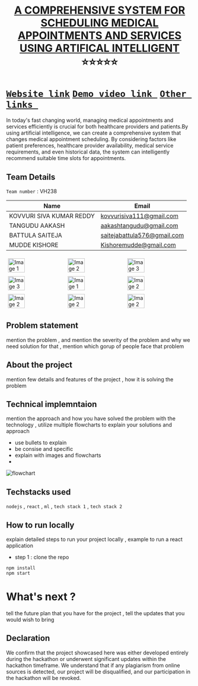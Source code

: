 <h1 align="center" style="border-bottom: none">
    <b>
        <a href="https://www.google.com"> A COMPREHENSIVE SYSTEM FOR SCHEDULING MEDICAL APPOINTMENTS AND SERVICES USING ARTIFICAL INTELLIGENT </a><br>
    </b>⭐️⭐️⭐️⭐️⭐️ <br>
</h1>

# [`Website link`](http://www.google.com)  [`Demo video link `](http://www.google.com) [`Other links `](http://www.google.com) 
In today's fast changing world, managing medical appointments and services efficiently is crucial for both healthcare providers and patients.By using artificial intelligence, we can create a comprehensive system that changes medical appointment scheduling. By considering factors like patient preferences, healthcare provider availability, medical service requirements, and even historical data, the system can intelligently recommend suitable time slots for appointments. 

## Team Details
`Team number` : VH238

| Name    | Email           |
|-----------------------------|-----------------------------|
|  KOVVURI SIVA KUMAR REDDY   | kovvurisiva111@gmail.com    |
|  TANGUDU AAKASH             | aakashtangudu@gmail.com     |
|  BATTULA SAITEJA            | saitejabattula576@gmail.com |
|  MUDDE KISHORE              | Kishoremudde@gmail.com      |

<div style="display: flex; flex-wrap: wrap;">
    <img src="https://private-user-images.githubusercontent.com/140961326/313442013-4eb65694-b6c5-45cb-82a5-6364e285fc16.png?jwt=eyJhbGciOiJIUzI1NiIsInR5cCI6IkpXVCJ9.eyJpc3MiOiJnaXRodWIuY29tIiwiYXVkIjoicmF3LmdpdGh1YnVzZXJjb250ZW50LmNvbSIsImtleSI6ImtleTUiLCJleHAiOjE3MTA2NDQyMTIsIm5iZiI6MTcxMDY0MzkxMiwicGF0aCI6Ii8xNDA5NjEzMjYvMzEzNDQyMDEzLTRlYjY1Njk0LWI2YzUtNDVjYi04MmE1LTYzNjRlMjg1ZmMxNi5wbmc_WC1BbXotQWxnb3JpdGhtPUFXUzQtSE1BQy1TSEEyNTYmWC1BbXotQ3JlZGVudGlhbD1BS0lBVkNPRFlMU0E1M1BRSzRaQSUyRjIwMjQwMzE3JTJGdXMtZWFzdC0xJTJGczMlMkZhd3M0X3JlcXVlc3QmWC1BbXotRGF0ZT0yMDI0MDMxN1QwMjUxNTJaJlgtQW16LUV4cGlyZXM9MzAwJlgtQW16LVNpZ25hdHVyZT1hYWM1ZTZlNzk4ZGJmODEzMmUzMmY2ODI1NmNiYmMwNTRmMzY4ZTNkYzBiNWVmOWU2ZTI5N2ZhYjQ2OGM5NWI3JlgtQW16LVNpZ25lZEhlYWRlcnM9aG9zdCZhY3Rvcl9pZD0wJmtleV9pZD0wJnJlcG9faWQ9MCJ9.s1fixukBzExLV-WSs6WzLd4xVqO4Ajy5BvozKxh5N4g" alt="Image 1" style="width: 30%; margin: 5px;">
    <img src="" alt="Image 2" style="width: 30%; margin: 5px;">
    <img src="" alt="Image 3" style="width: 30%; margin: 5px;">
    <img src="" alt="Image 3" style="width: 30%; margin: 5px;">
    <img src="" alt="Image 1" style="width: 30%; margin: 5px;">
    <img src="" alt="Image 2" style="width: 30%; margin: 5px;">
    <img src="" alt="Image 2" style="width: 30%; margin: 5px;">
    <img src="" alt="Image 2" style="width: 30%; margin: 5px;">
    <img src="" alt="Image 2" style="width: 30%; margin: 5px;">
</div>

## Problem statement 
mention the problem , and mention the severity of the problem and why we need solution for that  , mention which gorup of people face that problem
## About the project
mention few details and features of the project , how it is solving the problem 

## Technical implemntaion 
mention the approach and how you have solved the problem with the technology , utilize multiple flowcharts to explain your solutions and approach
- use bullets to explain
- be consise and specific
- explain with images and flowcharts
- 
![flowchart](https://encrypted-tbn0.gstatic.com/images?q=tbn:ANd9GcSm5X9E8h0kftXOW2B9jORBskdXF12pFKOX_Q&usqp=CAU)

## Techstacks used 
`nodejs` , `react` , `ml` , `tech stack 1` , `tech stack 2`

## How to run locally 
explain detailed steps to run your project locally , example to run a react application 
- step 1 : clone the repo 
```
npm install
npm start
```

# What's next ?
tell the future plan that you have for the project , tell the updates that you would wish to bring

## Declaration
We confirm that the project showcased here was either developed entirely during the hackathon or underwent significant updates within the hackathon timeframe. We understand that if any plagiarism from online sources is detected, our project will be disqualified, and our participation in the hackathon will be revoked.
